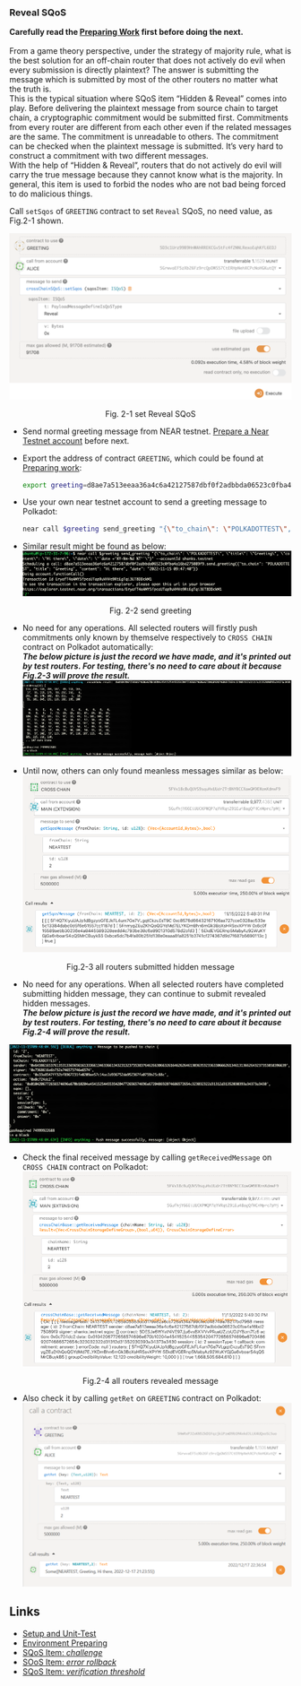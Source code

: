 ### Reveal SQoS

**Carefully read the [Preparing Work](./README.md) first before doing the next.**  
<br>
From a game theory perspective, under the strategy of majority rule, what is the best solution for an off-chain router that does not actively do evil when every submission is directly plaintext? The answer is submitting the message which is submitted by most of the other routers no matter what the truth is.  
This is the typical situation where SQoS item “Hidden & Reveal” comes into play. Before delivering the plaintext message from source chain to target chain, a cryptographic commitment would be submitted first. Commitments from every router are different from each other even if the related messages are the same. The commitment is unreadable to others. The commitment can be checked when the plaintext message is submitted. It’s very hard to construct a commitment with two different messages.  
With the help of “Hidden & Reveal”, routers that do not actively do evil will carry the true message because they cannot know what is the majority. In general, this item is used to forbid the nodes who are not bad being forced to do malicious things.   

Call `setSqos` of `GREETING` contract to set `Reveal` SQoS, no need value, as Fig.2-1 shown.

![img](../assets/2-1.png)
<p align="center">Fig. 2-1 set Reveal SQoS</p>

* Send normal greeting message from NEAR testnet. [Prepare a Near Testnet account](https://docs.near.org/concepts/basics/accounts/creating-accounts) before next.

* Export the address of contract `GREETING`, which could be found at [Preparing work](./README.md#polkadot-testnet-contract-address):  
    ```sh
    export greeting=d8ae7a513eeaa36a4c6a42127587dbf0f2adbbda06523c0fba4a16bd275089f9
    ```
* Use your own near testnet account to send a greeting message to Polkadot:  
    ```sh
    near call $greeting send_greeting "{\"to_chain\": \"POLKADOTTEST\", \"title\": \"Greeting\", \"content\": \"Hi there\", \"date\": \"`date +'%Y-%m-%d %T'`\"}" --accountId YOU_NEAR_TEST_ACCOUNT
    ```

* Similar result might be found as below:  
![img](../assets/2-2.png)
<p align="center">Fig. 2-2 send greeting</p>

* No need for any operations. All selected routers will firstly push commitments only known by themselve respectively to `CROSS CHAIN` contract on Polkadot automatically:  
***The below picture is just the record we have made, and it's printed out by test routers. For testing, there's no need to care about it because Fig.2-3 will prove the result.***
![img](../assets/2-3-1.png)

* Until now, others can only found meanless messages similar as below:  
![img](../assets/2-3-2.png)
<p align="center">Fig.2-3 all routers submitted hidden message</p>

* No need for any operations. When all selected routers have completed submitting hidden message, they can continue to submit revealed hidden messages.  
***The below picture is just the record we have made, and it's printed out by test routers. For testing, there's no need to care about it because Fig.2-4 will prove the result.***

![img](../assets/2-4-1.png)

* Check the final received message by calling `getReceivedMessage` on `CROSS CHAIN` contract on Polkadot:  
![img](../assets/2-4-2.png)
<p align="center">Fig.2-4 all routers revealed message</p>  

* Also check it by calling `getRet` on `GREETING` contract on Polkadot:  
![img](../assets/2-5.png)

## Links
* [Setup and Unit-Test](./README.md#setup)
* [Environment Preparing](./README.md#test-environment)
* [SQoS Item: *challenge*](./item-challenge.md)
* [SOoS Item: *error rollback*](./item-error-rollback.md)
* [SQoS Item: *verification threshold*](./item-threshold.md)

